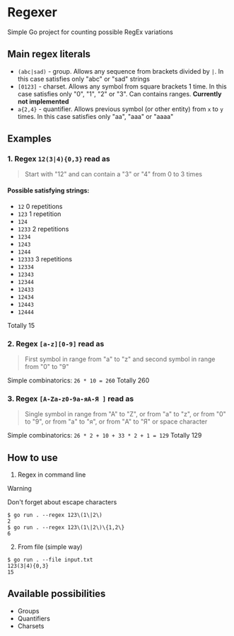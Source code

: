 # Regexer

Simple Go project for counting possible RegEx variations

## Main regex literals

- `(abc|sad)` - group. Allows any sequence from brackets divided by `|`. In this case satisfies only "abc" or "sad" strings
- `[0123]` - charset. Allows any symbol from square brackets 1 time. In this case satisfies only "0", "1", "2" or "3". Can contains ranges. **Currently not implemented**
- `a{2,4}` - quantifier. Allows previous symbol (or other entity) from `x` to `y` times. In this case satisfies only "aa", "aaa" or "aaaa"

## Examples

### 1. Regex `12(3|4){0,3}` read as

> Start with "12" and can contain a "3" or "4" from 0 to 3 times

#### Possible satisfying strings:

- `12` 0 repetitions
- `123` 1 repetition
- `124`
- `1233` 2 repetitions
- `1234`
- `1243`
- `1244`
- `12333` 3 repetitions
- `12334`
- `12343`
- `12344`
- `12433`
- `12434`
- `12443`
- `12444`

Totally 15

### 2. Regex `[a-z][0-9]` read as

> First symbol in range from "a" to "z" and second symbol in range from "0" to "9"

Simple combinatorics: `26 * 10 = 260`
Totally 260

### 3. Regex `[A-Za-z0-9а-яА-Я ]` read as

> Single symbol in range from "A" to "Z", or from "a" to "z", or from "0" to "9", or from "а" to "я", or from "А" to "Я" or space character

Simple combinatorics: `26 * 2 + 10 + 33 * 2 + 1 = 129`
Totally 129

## How to use

1. Regex in command line

> [!WARNING]
> Don't forget about escape characters

```
$ go run . --regex 123\(1\|2\)
2
$ go run . --regex 123\(1\|2\)\{1,2\}
6
```

2. From file (simple way)

```
$ go run . --file input.txt
123(3|4){0,3}
15
```

## Available possibilities

- Groups
- Quantifiers
- Charsets
